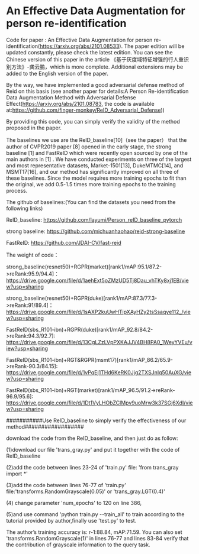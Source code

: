 # An Effective Data Augmentation for person re-identification
Code for paper : An Effective Data Augmentation for person re-identification(https://arxiv.org/abs/2101.08533). The paper edition will be updated constantly, please check the latest edition. You can see the Chinese version of this paper in the article 《基于灰度域特征增强的行人重识别方法》-龚云鹏，which is more complete. Additional extensions may be added to the English version of the paper.

By the way, we have implemented a good adversarial defense method of Reid on this basis (see another paper for details:A Person Re-identification Data Augmentation Method with Adversarial Defense Effect(https://arxiv.org/abs/2101.08783, the code is available at:https://github.com/finger-monkey/ReID_Adversarial_Defense))

By providing this code, you can simply verify the validity of the method proposed in the paper.

The baselines we use are the ReID_baseline[10]（see the paper） that the author of CVPR2019 paper [8] opened in the early stage, the strong baseline [1] and FastReID which were recently open sourced by one of the main authors in [1] . We have conducted experiments on three of the largest and most representative datasets, Market-1501[13], DukeMTMC[14], and MSMT17[16], and our method has significantly improved on all three of these baselines. Since the model requires more training epochs to fit than the original, we add 0.5-1.5 times more training epochs to the training process. 

The github of baselines:(You can find the datasets you need from the following links)

ReID_baseline: https://github.com/layumi/Person_reID_baseline_pytorch

strong baseline: https://github.com/michuanhaohao/reid-strong-baseline

FastReID: https://github.com/JDAI-CV/fast-reid


The weight of code：

strong_baseline(resnet50)+RGPR(market)[rank1/mAP:95.1/87.2->reRank:95.9/94.4]：https://drive.google.com/file/d/1aehExt5oZMzUD5Tj8Dau_vhTKy8xj1EB/view?usp=sharing

strong_baseline(resnet50)+RGPR(duke)[rank1/mAP:87.3/77.3->reRank:91/89.4]：https://drive.google.com/file/d/1sAXP2kuUwHTipXAyHZy2tsSsaqye112_/view?usp=sharing

FastReID(sbs_R101-ibn)+RGPR(duke)[rank1/mAP_92.8/84.2->reRank:94.3/92.7]: https://drive.google.com/file/d/13CgLZzLVpPXKAJJV4BH8PA0_1WeyYVEu/view?usp=sharing

FastReID(sbs_R101-ibn)+RGT&RGPR(msmt17)[rank1/mAP_86.2/65.9->reRank-90.3/84.15]: https://drive.google.com/file/d/1vPqEj1THd6KeRK0Jjg2TXSJnIq50AuXG/view?usp=sharing

FastReID(sbs_R101-ibn)+RGT(market)[rank1/mAP_96.5/91.2->reRank-96.9/95.6]: https://drive.google.com/file/d/1Dt1VyLHObZClMpv9uoMrw3k37SGj6XdI/view?usp=sharing


###########Use ReID_baseline to simply verify the effectiveness of our method##################

download the code from the ReID_baseline, and then just do as follow:

(1)download our file 'trans_gray.py' and put it together with the code of ReID_baseline

(2)add the code between lines 23-24 of 'train.py' file:  'from trans_gray import *' 

(3)add the code between lines 76-77 of 'train.py' file:'transforms.RandomGrayscale(0.05)' or 'trans_gray.LGT(0.4)'

(4) change parameter 'num_epochs' to 120 on line 386, 

(5)and use command 'python train.py --train_all' to train according to the tutorial provided by author,finally use 'test.py' to test.

The author’s training accuracy is: r-1:88.84, mAP:71.59. 
You can also set 'transforms.RandomGrayscale(1)' in lines 76-77 and lines 83-84 verify that the contribution of grayscale information to the query task.
